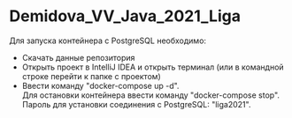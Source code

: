 # Demidova_VV_Java_2021_Liga
Для запуска контейнера с PostgreSQL необходимо:
- Скачать данные репозитория
- Открыть проект в IntelliJ IDEA и открыть терминал (или в командной строке перейти к папке с проектом)
- Ввести команду "docker-compose up -d".  
Для остановки контейнера ввести команду "docker-compose stop".  
Пароль для установки соединения с PostgreSQL: "liga2021".
